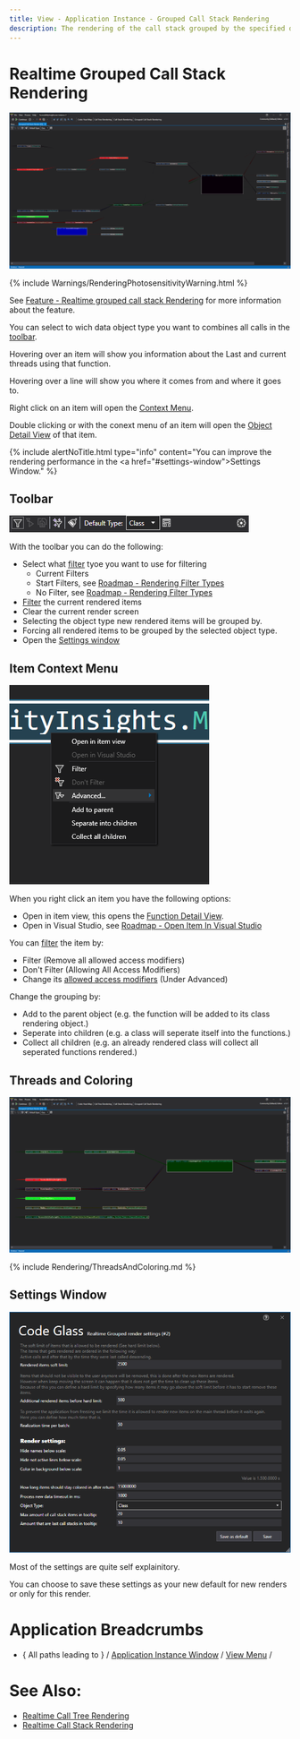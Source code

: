 ```yaml
---
title: View - Application Instance - Grouped Call Stack Rendering
description: The rendering of the call stack grouped by the specified data type, like class or namespace.
---
```

# Realtime Grouped Call Stack Rendering
![assets/img/ApplicationInstanceWindow/RealtimeGroupedCallStackRendering.png](../../../assets/img/ApplicationInstanceWindow/RealtimeGroupedCallStackRendering.png)

{% include Warnings/RenderingPhotosensitivityWarning.html  %}

See [Feature - Realtime grouped call stack Rendering](../../features/RealtimeRendering.md#realtime-grouped-call-stack-rendering) for more information about the feature.

You can select to wich data object type you want to combines all calls in the [toolbar](#toolbar).

Hovering over an item will show you information about the Last and current threads using that function.

Hovering over a line will show you where it comes from and where it goes to. 

Right click on an item will open the [Context Menu](#item-context-menu).

Double clicking or with the conext menu of an item will open the [Object Detail View](ObjectDetailsView.md) of that item.

{% include alertNoTitle.html  type="info" content="You can improve the rendering performance in the <a href=\"#settings-window\">Settings Window</a>." %}

## Toolbar
![assets/img/ApplicationInstanceWindow/GroupedCallStackRenderingToolbar.png](../../../assets/img/ApplicationInstanceWindow/GroupedCallStackRenderingToolbar.png)

With the toolbar you can do the following:


- Select what [filter](../../features/ProfilingDataFiltering.md) tyoe you want to use for filtering
    - Current Filters
    - Start Filters, see [Roadmap - Rendering Filter Types](../../Roadmap/RenderingFilterType.md)
    - No Filter, see [Roadmap - Rendering Filter Types](../../Roadmap/RenderingFilterType.md)
- [Filter](../../features/ProfilingDataFiltering.md) the current rendered items
- Clear the current render screen
- Selecting the object type new rendered items will be grouped by.
- Forcing all rendered items to be grouped by the selected object type.
- Open the [Settings window](#settings-window)

## Item Context Menu
![assets/img/ApplicationInstanceWindow/GroupedCallStackRenderingContextMenu.png](../../../assets/img/ApplicationInstanceWindow/GroupedCallStackRenderingContextMenu.png)

When you right click an item you have the following options:

- Open in item view, this opens the [Function Detail View](CodeMemberDetailsView.md).
- Open in Visual Studio, see [Roadmap - Open Item In Visual Studio](../../Roadmap/OpenItemInVisualStudio.md)

You can [filter](../../features/ProfilingDataFiltering.md) the item by:
- Filter (Remove all allowed access modifiers)
- Don't Filter (Allowing All Access Modifiers)
- Change its [allowed access modifiers](../../features/ProfilingDataFiltering.md#access-modifiers) (Under Advanced)

Change the grouping by:
- Add to the parent object (e.g. the function will be added to its class rendering object.)
- Seperate into children (e.g. a class will seperate itself into the functions.)
- Collect all children (e.g. an already rendered class will collect all seperated functions rendered.)

## Threads and Coloring
![assets/img/ApplicationInstanceWindow/RealtimeGroupedCallStackRenderingThreads.png](../../../assets/img/ApplicationInstanceWindow/RealtimeGroupedCallStackRenderingThreads.png)

{% include Rendering/ThreadsAndColoring.md %}

## Settings Window
![assets/img/ApplicationInstanceWindow/RealtimeGroupedCallStackRenderingSettings.png](../../../assets/img/ApplicationInstanceWindow/RealtimeGroupedCallStackRenderingSettings.png)

Most of the settings are quite self explainitory.

You can choose to save these settings as your new default for new renders or only for this render.

# Application Breadcrumbs
- { All paths leading to } /  [Application Instance Window](../ApplicationInstanceDockWindow.md) / [View Menu](../ApplicationInstanceDockWindow/MenuBar.md#view-menu) / 



# See Also:
- [Realtime Call Tree Rendering](CallTreeRendering.md)
- [Realtime Call Stack Rendering](CallStackRendering.md)
